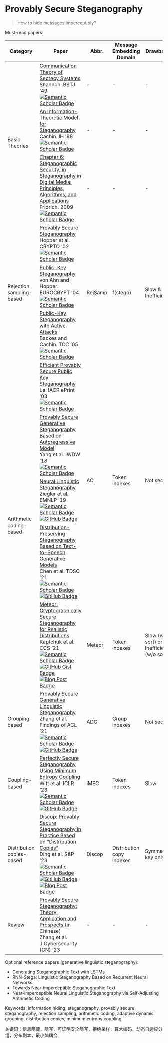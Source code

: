 # Provably Secure Steganography

> How to hide messages imperceptibly?

Must-read papers:

<table>
	<thead>
		<tr>
			<th>
				Category
			</th>
			<th>
				Paper
			</th>
			<th>
				Abbr.
			</th>
			<th>
				Message Embedding Domain
			</th>
			<th>
				Drawbacks
			</th>
		</tr>
	</thead>
	<tbody>
		<tr>
			<td rowspan="3">
				Basic Theories
			</td>
			<td>
				<a href="https://doi.org/10.1002/j.1538-7305.1949.tb00928.x">
					Communication Theory of Secrecy Systems
				</a>
				<br />
				Shannon. BSTJ &rsquo;49
				<a href="https://www.semanticscholar.org/paper/Communication-theory-of-secrecy-systems-Shannon/e073a7c5a6418d96fc16d8337a6056a457e75c1e">
					<img src="https://img.shields.io/badge/dynamic/json?url=https%3A%2F%2Fapi.semanticscholar.org%2Fgraph%2Fv1%2Fpaper%2Fe073a7c5a6418d96fc16d8337a6056a457e75c1e?fields=citationCount&amp;query=citationCount&amp;prefix=cited%20by%20&amp;logo=semanticscholar&amp;label=%20&amp;labelColor=gray&amp;color=blue" alt="Semantic Scholar Badge" />
				</a>
			</td>
			<td>
				-
			</td>
			<td>
				-
			</td>
			<td>
				-
			</td>
		</tr>
		<tr>
			<td>
				<a href="https://link.springer.com/chapter/10.1007/3-540-49380-8_21">
					An Information-Theoretic Model for Steganography
				</a>
				<br />
				Cachin. IH &rsquo;98
				<a href="https://www.semanticscholar.org/paper/An-information-theoretic-model-for-steganography-Cachin/c882cfe0f616b795839c56713e56d7a4c09c76ee">
					<img src="https://img.shields.io/badge/dynamic/json?url=https%3A%2F%2Fapi.semanticscholar.org%2Fgraph%2Fv1%2Fpaper%2Fc882cfe0f616b795839c56713e56d7a4c09c76ee?fields=citationCount&amp;query=citationCount&amp;prefix=cited%20by%20&amp;logo=semanticscholar&amp;label=%20&amp;labelColor=gray&amp;color=blue" alt="Semantic Scholar Badge" />
				</a>
			</td>
			<td>
				-
			</td>
			<td>
				-
			</td>
			<td>
				-
			</td>
		</tr>
		<tr>
			<td>
				<a href="https://www.cambridge.org/core/books/abs/steganography-in-digital-media/steganographic-security/6D55F5D8853989B0A02BDD6C542EC74A">
					Chapter 6: Steganographic Security, in Steganography in Digital Media: Principles, Algorithms, and Applications
				</a>
				<br />
				Fridrich. 2009
				<a href="https://www.semanticscholar.org/paper/Steganography-in-Digital-Media%3A-Principles%2C-and-Fridrich/b6749876c0b6eedbd4a410ffc214e04bc415fa43">
					<img src="https://img.shields.io/badge/dynamic/json?url=https%3A%2F%2Fapi.semanticscholar.org%2Fgraph%2Fv1%2Fpaper%2Fb6749876c0b6eedbd4a410ffc214e04bc415fa43?fields=citationCount&amp;query=citationCount&amp;prefix=cited%20by%20&amp;logo=semanticscholar&amp;label=%20&amp;labelColor=gray&amp;color=blue" alt="Semantic Scholar Badge" />
				</a>
			</td>
			<td>
				-
			</td>
			<td>
				-
			</td>
			<td>
				-
			</td>
		</tr>
		<tr>
			<td rowspan="3">
				Rejection sampling-based
			</td>
			<td>
				<a href="https://link.springer.com/chapter/10.1007/3-540-45708-9_6">
					Provably Secure Steganography
				</a>
				<br />
				Hopper et al. CRYPTO &rsquo;02
				<a href="https://www.semanticscholar.org/paper/Provably-Secure-Steganography-Hopper-Ahn/42b58b197534300ad27f3ef7fed17f7d11e8b2ce">
					<img src="https://img.shields.io/badge/dynamic/json?url=https%3A%2F%2Fapi.semanticscholar.org%2Fgraph%2Fv1%2Fpaper%2F42b58b197534300ad27f3ef7fed17f7d11e8b2ce?fields=citationCount&amp;query=citationCount&amp;prefix=cited%20by%20&amp;logo=semanticscholar&amp;label=%20&amp;labelColor=gray&amp;color=blue" alt="Semantic Scholar Badge" />
				</a>
			</td>
			<td rowspan="3">
				RejSamp
			</td>
			<td rowspan="3">
				f(stego)
			</td>
			<td rowspan="3">
				Slow &amp; Inefficient
			</td>
		</tr>
		<tr>
			<td>
				<a href="https://link.springer.com/chapter/10.1007/978-3-540-24676-3_20">
					Public-Key Steganography
				</a>
				<br />
				von Ahn and Hopper. EUROCRYPT &rsquo;04
				<a href="https://www.semanticscholar.org/paper/Public-Key-Steganography-Ahn-Hopper/f3ef51dabfa62571d5bddebb31c6ac31ccf349fd">
					<img src="https://img.shields.io/badge/dynamic/json?url=https%3A%2F%2Fapi.semanticscholar.org%2Fgraph%2Fv1%2Fpaper%2Ff3ef51dabfa62571d5bddebb31c6ac31ccf349fd?fields=citationCount&amp;query=citationCount&amp;prefix=cited%20by%20&amp;logo=semanticscholar&amp;label=%20&amp;labelColor=gray&amp;color=blue" alt="Semantic Scholar Badge" />
				</a>
			</td>
		</tr>
		<tr>
			<td>
				<a href="https://link.springer.com/chapter/10.1007/978-3-540-30576-7_12">
					Public-Key Steganography with Active Attacks
				</a>
				<br />
				Backes and Cachin. TCC &rsquo;05
				<a href="https://www.semanticscholar.org/paper/Public-Key-Steganography-with-Active-Attacks-Backes-Cachin/21908bf852a34c29041ee06534b011f8c99797c7">
					<img src="https://img.shields.io/badge/dynamic/json?url=https%3A%2F%2Fapi.semanticscholar.org%2Fgraph%2Fv1%2Fpaper%2F21908bf852a34c29041ee06534b011f8c99797c7?fields=citationCount&amp;query=citationCount&amp;prefix=cited%20by%20&amp;logo=semanticscholar&amp;label=%20&amp;labelColor=gray&amp;color=blue" alt="Semantic Scholar Badge" />
				</a>
			</td>
		</tr>
		<tr>
			<td rowspan="5">
				Arithmetic coding-based
			</td>
			<td>
				<a href="https://eprint.iacr.org/2003/156">
					Efficient Provably Secure Public Key Steganography
				</a>
				<br />
				Le. IACR ePrint &rsquo;03
				<a href="https://www.semanticscholar.org/paper/Efficient-Provably-Secure-Public-Key-Steganography-Le/925fd3f5bbd0a4c4ac44d03b61e3845c0fd05b27">
					<img src="https://img.shields.io/badge/dynamic/json?url=https%3A%2F%2Fapi.semanticscholar.org%2Fgraph%2Fv1%2Fpaper%2F925fd3f5bbd0a4c4ac44d03b61e3845c0fd05b27?fields=citationCount&amp;query=citationCount&amp;prefix=cited%20by%20&amp;logo=semanticscholar&amp;label=%20&amp;labelColor=gray&amp;color=blue" alt="Semantic Scholar Badge" />
				</a>
			</td>
			<td rowspan="4">
				AC
			</td>
			<td rowspan="4">
				Token indexes
			</td>
			<td rowspan="4">
				Not secure
			</td>
		</tr>
		<tr>
			<td>
				<a href="https://link.springer.com/chapter/10.1007/978-3-030-11389-6_5">
					Provably Secure Generative Steganography Based on Autoregressive Model
				</a>
				<br />
				Yang et al. IWDW &rsquo;18
				<a href="https://www.semanticscholar.org/paper/Provably-Secure-Generative-Steganography-Based-on-Yang-Chen/4652469918da9b5bcafb25ae4287ffc400837812">
					<img src="https://img.shields.io/badge/dynamic/json?url=https%3A%2F%2Fapi.semanticscholar.org%2Fgraph%2Fv1%2Fpaper%2F4652469918da9b5bcafb25ae4287ffc400837812?fields=citationCount&amp;query=citationCount&amp;prefix=cited%20by%20&amp;logo=semanticscholar&amp;label=%20&amp;labelColor=gray&amp;color=blue" alt="Semantic Scholar Badge" />
				</a>
			</td>
		</tr>
		<tr>
			<td>
				<a href="https://aclanthology.org/D19-1115/">
					Neural Linguistic Steganography
				</a>
				<br />
				Ziegler et al. EMNLP &rsquo;19
				<a href="https://www.semanticscholar.org/paper/Neural-Linguistic-Steganography-Ziegler-Deng/531dfe5f0ca4cf588f49b0cb4dac06a69672273b">
					<img src="https://img.shields.io/badge/dynamic/json?url=https%3A%2F%2Fapi.semanticscholar.org%2Fgraph%2Fv1%2Fpaper%2F531dfe5f0ca4cf588f49b0cb4dac06a69672273b?fields=citationCount&amp;query=citationCount&amp;prefix=cited%20by%20&amp;logo=semanticscholar&amp;label=%20&amp;labelColor=gray&amp;color=blue" alt="Semantic Scholar Badge" />
				</a>
				<br />
				<a href="https://github.com/harvardnlp/NeuralSteganography">
					<img src="https://img.shields.io/github/stars/harvardnlp/NeuralSteganography" alt="GitHub Badge" />
				</a>
			</td>
		</tr>
		<tr>
			<td>
				<a href="https://ieeexplore.ieee.org/document/9477049">
					Distribution-Preserving Steganography Based on Text-to-Speech Generative Models
				</a>
				<br />
				Chen et al. TDSC &rsquo;21
				<a href="https://www.semanticscholar.org/paper/Distribution-Preserving-Steganography-Based-on-Chen-Zhou/e0ab3c9d9cd0583758eea9a5ba9f949863fc1ce0">
					<img src="https://img.shields.io/badge/dynamic/json?url=https%3A%2F%2Fapi.semanticscholar.org%2Fgraph%2Fv1%2Fpaper%2Fe0ab3c9d9cd0583758eea9a5ba9f949863fc1ce0?fields=citationCount&amp;query=citationCount&amp;prefix=cited%20by%20&amp;logo=semanticscholar&amp;label=%20&amp;labelColor=gray&amp;color=blue" alt="Semantic Scholar Badge" />
				</a>
				<br />
				<a href="https://github.com/coriverchen/ProvablySecureSteganography">
					<img src="https://img.shields.io/github/stars/coriverchen/ProvablySecureSteganography" alt="GitHub Badge" />
				</a>
			</td>
		</tr>
		<tr>
			<td>
				<a href="https://dl.acm.org/doi/abs/10.1145/3460120.3484550">
					Meteor: Cryptographically Secure Steganography for Realistic Distributions
				</a>
				<br />
				Kaptchuk et al. CCS &rsquo;21
				<a href="https://www.semanticscholar.org/paper/Meteor%3A-Cryptographically-Secure-Steganography-for-Kaptchuk-Jois/373945fb9fb6246ae1da71874f40c83b4b1fcf5f">
					<img src="https://img.shields.io/badge/dynamic/json?url=https%3A%2F%2Fapi.semanticscholar.org%2Fgraph%2Fv1%2Fpaper%2F373945fb9fb6246ae1da71874f40c83b4b1fcf5f?fields=citationCount&amp;query=citationCount&amp;prefix=cited%20by%20&amp;logo=semanticscholar&amp;label=%20&amp;labelColor=gray&amp;color=blue" alt="Semantic Scholar Badge" />
				</a>
				<br />
				<a href="https://gist.github.com/tusharjois/ec8603b711ff61e09167d8fef37c9b86">
					<img src="https://img.shields.io/github/gist/stars/ec8603b711ff61e09167d8fef37c9b86" alt="GitHub Gist Badge" />
				</a>
				<a href="https://meteorfrom.space/">
					<img src="https://img.shields.io/badge/blog_post-red" alt="Blog Post Badge" />
				</a>
			</td>
			<td>
				Meteor
			</td>
			<td>
				Token indexes
			</td>
			<td>
				Slow (w/ sort) or Inefficient (w/o sort)
			</td>
		</tr>
		<tr>
			<td>
				Grouping-based
			</td>
			<td>
				<a href="https://aclanthology.org/2021.findings-acl.268/">
					Provably Secure Generative Linguistic Steganography
				</a>
				<br />
				Zhang et al. Findings of ACL &rsquo;21
				<a href="https://www.semanticscholar.org/paper/Provably-Secure-Generative-Linguistic-Steganography-Zhang-Yang/8068a409f014b2f5c51f8579ce2f75d00b329515">
					<img src="https://img.shields.io/badge/dynamic/json?url=https%3A%2F%2Fapi.semanticscholar.org%2Fgraph%2Fv1%2Fpaper%2F8068a409f014b2f5c51f8579ce2f75d00b329515?fields=citationCount&amp;query=citationCount&amp;prefix=cited%20by%20&amp;logo=semanticscholar&amp;label=%20&amp;labelColor=gray&amp;color=blue" alt="Semantic Scholar Badge" />
				</a>
				<br />
				<a href="https://github.com/Mhzzzzz/ADG-steganography">
					<img src="https://img.shields.io/github/stars/Mhzzzzz/ADG-steganography" alt="GitHub Badge" />
				</a>
			</td>
			<td>
				ADG
			</td>
			<td>
				Group indexes
			</td>
			<td>
				Not secure
			</td>
		</tr>
		<tr>
			<td>
				Coupling-based
			</td>
			<td>
				<a href="https://openreview.net/forum?id=HQ67mj5rJdR">
					Perfectly Secure Steganography Using Minimum Entropy Coupling
				</a>
				<br />
				Witt et al. ICLR &rsquo;23
				<a href="https://www.semanticscholar.org/paper/Perfectly-Secure-Steganography-Using-Minimum-Witt-Sokota/789df3835224ca1feaa6e5bca69500c86c849d96">
					<img src="https://img.shields.io/badge/dynamic/json?url=https%3A%2F%2Fapi.semanticscholar.org%2Fgraph%2Fv1%2Fpaper%2F789df3835224ca1feaa6e5bca69500c86c849d96?fields=citationCount&amp;query=citationCount&amp;prefix=cited%20by%20&amp;logo=semanticscholar&amp;label=%20&amp;labelColor=gray&amp;color=blue" alt="Semantic Scholar Badge" />
				</a>
				<br />
				<a href="https://github.com/schroederdewitt/perfectly-secure-steganography">
					<img src="https://img.shields.io/github/stars/schroederdewitt/perfectly-secure-steganography" alt="GitHub Badge" />
				</a>
			</td>
			<td>
				iMEC
			</td>
			<td>
				Token indexes
			</td>
			<td>
				Slow
			</td>
		</tr>
		<tr>
			<td>
				Distribution copies-based
			</td>
			<td>
				<a href="https://doi.org/10.1109/SP46215.2023.10179287">
					Discop: Provably Secure Steganography in Practice Based on &ldquo;Distribution Copies&rdquo;
				</a>
				<br />
				Ding et al. S&amp;P &rsquo;23
				<a href="https://www.semanticscholar.org/paper/Discop%3A-Provably-Secure-Steganography-in-Practice-Ding-Chen/200526f0cfaf9ac9e452890b3ef7bc1a4b42c98a">
					<img src="https://img.shields.io/badge/dynamic/json?url=https%3A%2F%2Fapi.semanticscholar.org%2Fgraph%2Fv1%2Fpaper%2F200526f0cfaf9ac9e452890b3ef7bc1a4b42c98a?fields=citationCount&amp;query=citationCount&amp;prefix=cited%20by%20&amp;logo=semanticscholar&amp;label=%20&amp;labelColor=gray&amp;color=blue" alt="Semantic Scholar Badge" />
				</a>
				<br />
				<a href="https://github.com/comydream/Discop">
					<img src="https://img.shields.io/github/stars/comydream/Discop" alt="GitHub Badge" />
				</a>
				<a href="https://comydream.github.io/2023/06/07/discop-sp23/">
					<img src="https://img.shields.io/badge/blog_post_%28in_Chinese%29-red" alt="Blog Post Badge" />
				</a>
			</td>
			<td>
				Discop
			</td>
			<td>
				Distribution copy indexes
			</td>
			<td>
				Symmetric-key only
			</td>
		</tr>
		<tr>
			<td>
				Review
			</td>
			<td>
				<a href="http://www.journalofcybersec.com/EN/Y2023/V1/I1/38">
					Provably Secure Steganography: Theory, Application and Prospects
				</a>
				 (in Chinese)
				<br />
				Zhang et al. J.Cybersecurity (CN) &rsquo;23
			</td>
			<td>
				-
			</td>
			<td>
				-
			</td>
			<td>
				-
			</td>
		</tr>
	</tbody>
</table>


Optional reference papers (generative linguistic steganography):

- Generating Steganographic Text with LSTMs
- RNN-Stega: Linguistic Steganography Based on Recurrent Neural Networks
- Towards Near-imperceptible Steganographic Text
- Near-imperceptible Neural Linguistic Steganography via Self-Adjusting Arithmetic Coding

Keywords: information hiding, steganography, provably secure steganography, rejection sampling, arithmetic coding, adaptive dynamic grouping, distribution copies, minimum entropy coupling

关键词：信息隐藏，隐写，可证明安全隐写，拒绝采样，算术编码，动态自适应分组，分布副本，最小熵耦合
